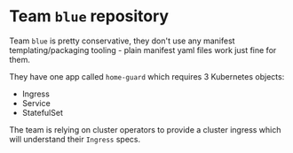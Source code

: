 # Team `blue` repository

Team `blue` is pretty conservative, they don't use any manifest templating/packaging tooling - plain manifest yaml files
work just fine for them.

They have one app called `home-guard` which requires 3 Kubernetes objects:

* Ingress
* Service
* StatefulSet

The team is relying on cluster operators to provide a cluster ingress which will understand their `Ingress` specs.